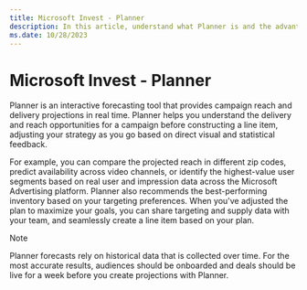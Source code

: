 ```yaml
---
title: Microsoft Invest - Planner
description: In this article, understand what Planner is and the advantages of using this tool in planning your campaign strategy.
ms.date: 10/28/2023
---
```


# Microsoft Invest - Planner

Planner is an interactive forecasting tool that provides campaign reach and delivery projections in real time. Planner helps you understand the delivery and reach opportunities for a campaign before constructing a line item, adjusting your strategy as you go based on direct visual and statistical feedback.

For example, you can compare the projected reach in different zip codes, predict availability across video channels, or identify the highest-value user segments based on real user and impression data across the Microsoft Advertising platform. Planner also recommends the best-performing inventory based on your targeting preferences. When you've adjusted the plan to maximize your goals, you can share targeting and supply data with your team, and seamlessly create a line item based on your plan.

> [!NOTE]
> Planner forecasts rely on historical data that is collected over time. For the most accurate results, audiences should be onboarded and deals should be live for a week before you create projections with Planner.
